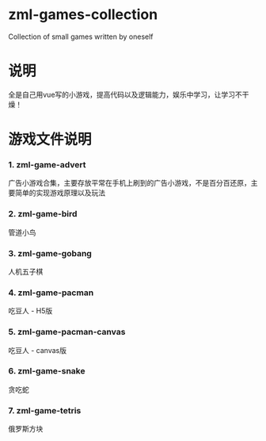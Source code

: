# zml-games-collection
Collection of small games written by oneself

# 说明
全是自己用vue写的小游戏，提高代码以及逻辑能力，娱乐中学习，让学习不干燥！

# 游戏文件说明

### 1. zml-game-advert
广告小游戏合集，主要存放平常在手机上刷到的广告小游戏，不是百分百还原，主要简单的实现游戏原理以及玩法

### 2. zml-game-bird
管道小鸟

### 3. zml-game-gobang
人机五子棋

### 4. zml-game-pacman
吃豆人 - H5版

### 5. zml-game-pacman-canvas
吃豆人 - canvas版

### 6. zml-game-snake
贪吃蛇

### 7. zml-game-tetris
俄罗斯方块

